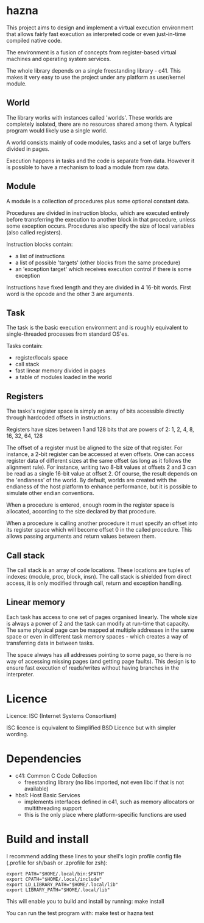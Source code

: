 hazna
=====

This project aims to design and implement a virtual execution environment
that allows fairly fast execution as interpreted code or even just-in-time
compiled native code.

The environment is a fusion of concepts from register-based virtual machines
and operating system services.

The whole library depends on a single freestanding library - c41. This makes
it very easy to use the project under any platform as user/kernel module.

World
-----

The library works with instances called 'worlds'. These worlds are completely
isolated, there are no resources shared among them. A typical program would
likely use a single world.

A world consists mainly of code modules, tasks and a set of large buffers
divided in pages.

Execution happens in tasks and the code is separate from data.
However it is possible to have a mechanism to load a module from raw data.

Module
------
A module is a collection of procedures plus some optional constant data.

Procedures are divided in instruction blocks, which are executed entirely
before transferring the execution to another block in that procedure, unless
some exception occurs. Procedures also specify the size of local variables
(also called registers).

Instruction blocks contain:
* a list of instructions
* a list of possible 'targets' (other blocks from the same procedure)
* an 'exception target' which receives execution control if there is some
    exception

Instructions have fixed length and they are divided in 4 16-bit words.
First word is the opcode and the other 3 are arguments.

Task
----
The task is the basic execution environment and is roughly equivalent to
single-threaded processes from standard OS'es.

Tasks contain:
* register/locals space
* call stack
* fast linear memory divided in pages
* a table of modules loaded in the world

Registers
---------
The tasks's register space is simply an array of bits accessible directly
through hardcoded offsets in instructions.

Registers have sizes between 1 and 128 bits that are powers of 2:
    1, 2, 4, 8, 16, 32, 64, 128

The offset of a register must be aligned to the size of that register.
For instance, a 2-bit register can be accessed at even offsets.
One can access register data of different sizes at the same offset (as long
as it follows the alignment rule). For instance, writing two 8-bit values
at offsets 2 and 3 can be read as a single 16-bit value at offset 2.
Of course, the result depends on the 'endianess' of the world. By default,
worlds are created with the endianess of the host platform to enhance
performance, but it is possible to simulate other endian conventions.

When a procedure is entered, enough room in the register space is allocated,
according to the size declared by that procedure.

When a procedure is calling another procedure it must specify an offset into
its register space which will become offset 0 in the called procedure.
This allows passing arguments and return values between them.

Call stack
----------
The call stack is an array of code locations. These locations are tuples of
indexes: (module, proc, block, insn).
The call stack is shielded from direct access, it is only modified through
call, return and exception handling.


Linear memory
-------------
Each task has access to one set of pages organised linearly. The whole size is
always a power of 2 and the task can modify at run-time that capacity.
The same physical page can be mapped at multiple addresses in the same space or
even in different task memory spaces - which creates a way of transferring data
in between tasks.

The space always has all addresses pointing to some page, so there is no way of
accessing missing pages (and getting page faults). This design is to ensure
fast execution of reads/writes without having branches in the interpreter.

Licence
===
Licence: ISC (Internet Systems Consortium)

ISC licence is equivalent to Simplified BSD Licence but with simpler wording.

Dependencies
===
* c41: Common C Code Collection
    * freestanding library (no libs imported, not even libc if that is not available)
* hbs1: Host Basic Services
    * implements interfaces defined in c41, such as memory allocators or 
        multithreading support
    * this is the only place where platform-specific functions are used

Build and install
===
I recommend adding these lines to your shell's login profile config file
(.profile for sh/bash or .zprofile for zsh):

    export PATH="$HOME/.local/bin:$PATH"
    export CPATH="$HOME/.local/include"
    export LD_LIBRARY_PATH="$HOME/.local/lib"
    export LIBRARY_PATH="$HOME/.local/lib"

This will enable you to build and install by running:
    make install

You can run the test program with:
    make test
or
    hazna test

